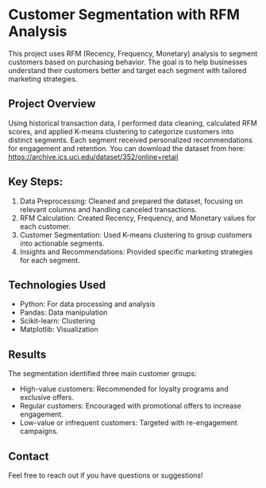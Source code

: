 # Customer Segmentation with RFM Analysis

This project uses RFM (Recency, Frequency, Monetary) analysis to segment customers based on purchasing behavior. The goal is to help businesses understand their customers better and target each segment with tailored marketing strategies.

## Project Overview

Using historical transaction data, I performed data cleaning, calculated RFM scores, and applied K-means clustering to categorize customers into distinct segments. Each segment received personalized recommendations for engagement and retention. 
You can download the dataset from here: https://archive.ics.uci.edu/dataset/352/online+retail

## Key Steps:

1. Data Preprocessing: Cleaned and prepared the dataset, focusing on relevant columns and handling canceled transactions.
2. RFM Calculation: Created Recency, Frequency, and Monetary values for each customer.
3. Customer Segmentation: Used K-means clustering to group customers into actionable segments.
4. Insights and Recommendations: Provided specific marketing strategies for each segment.

## Technologies Used

- Python: For data processing and analysis
- Pandas: Data manipulation
- Scikit-learn: Clustering
- Matplotlib: Visualization

## Results

The segmentation identified three main customer groups:

- High-value customers: Recommended for loyalty programs and exclusive offers.
- Regular customers: Encouraged with promotional offers to increase engagement.
- Low-value or infrequent customers: Targeted with re-engagement campaigns.

## Contact

Feel free to reach out if you have questions or suggestions!
